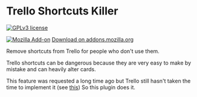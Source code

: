 # Trello Shortcuts Killer

[![GPLv3 license](https://img.shields.io/badge/License-GPLv3-blue.svg)](https://github.com/SosthenG/trello-shortcut-killer/blob/master/LICENSE.md)

[![Mozilla Add-on](https://img.shields.io/amo/dw/trello-shortcuts-killer)](https://addons.mozilla.org/firefox/addon/trello-shortcuts-killer/) [Download on addons.mozilla.org](https://addons.mozilla.org/firefox/addon/trello-shortcuts-killer/) 

Remove shortcuts from Trello for people who don't use them.

Trello shortcuts can be dangerous because they are very easy to make by mistake and can heavily alter cards.

This feature was requested a long time ago but Trello still hasn't taken the time to implement it (see [this](https://community.atlassian.com/t5/Trello-questions/Is-it-possible-to-modify-or-disable-keyboard-shortcuts/qaq-p/589535))
So this plugin does it.
